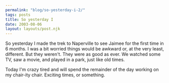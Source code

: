 ```yaml
---
permalink: "blog/so-yesterday-i-2/"
tags: posts
title: So yesterday I
date: 2003-08-06
layout: layouts/post.njk
---
```


So yesterday I made the trek to Naperville to see Jaimee for the first time in 6 months. I was a bit worried things would be awkward or, at the very least, different. But they weren't. They were as good as ever. We watched some TV, saw a movie, and played in a park, just like old times. 

Today I'm crazy tired and will spend the remainder of the day working on my chair-ity chair. Exciting times, or something.